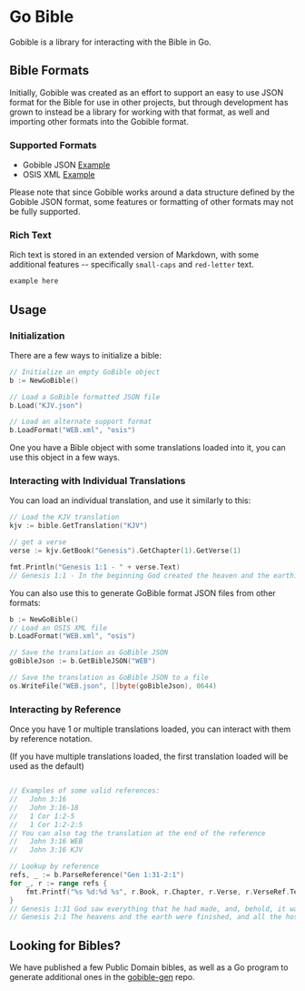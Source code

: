 # Go Bible

Gobible is a library for interacting with the Bible in Go.

## Bible Formats

Initially, Gobible was created as an effort to support an easy to use JSON format for the Bible for use in other projects,
but through development has grown to instead be a library for working with that format, as well and importing other formats into the Gobible format.
### Supported Formats
- Gobible JSON [Example](https://raw.githubusercontent.com/gobible/gobible/master/data/KJV.json)
- OSIS XML [Example](https://raw.githubusercontent.com/gobible/gobible/master/data/WEB.xml)

Please note that since Gobible works around a data structure defined by the Gobible JSON format, some features or formatting of other formats may not be fully supported.

### Rich Text

Rich text is stored in an extended version of Markdown, with some additional features -- specifically `small-caps` and `red-letter` text.

```markdown
example here
```

## Usage

### Initialization

There are a few ways to initialize a bible:

```go
// Initialize an empty GoBible object
b := NewGoBible()

// Load a GoBible formatted JSON file
b.Load("KJV.json")

// Load an alternate support format
b.LoadFormat("WEB.xml", "osis")
```

One you have a Bible object with some translations loaded into it, you can use this object in a few ways.

### Interacting with Individual Translations

You can load an individual translation, and use it similarly to this:

```go
// Load the KJV translation
kjv := bible.GetTranslation("KJV")

// get a verse
verse := kjv.GetBook("Genesis").GetChapter(1).GetVerse(1)

fmt.Println("Genesis 1:1 - " + verse.Text)
// Genesis 1:1 - In the beginning God created the heaven and the earth.
```

You can also use this to generate GoBible format JSON files from other formats:

```go
b := NewGoBible()
// Load an OSIS XML file
b.LoadFormat("WEB.xml", "osis")

// Save the translation as GoBible JSON
goBibleJson := b.GetBibleJSON("WEB")

// Save the translation as GoBible JSON to a file
os.WriteFile("WEB.json", []byte(goBibleJson), 0644)
```

### Interacting by Reference

Once you have 1 or multiple translations loaded, you can interact with them by reference notation.

(If you have multiple translations loaded, the first translation loaded will be used as the default)


```go

// Examples of some valid references:
//   John 3:16
//   John 3:16-18
//   1 Cor 1:2-5
//   1 Cor 1:2-2:5 
// You can also tag the translation at the end of the reference
//   John 3:16 WEB 
//   John 3:16 KJV

// Lookup by reference
refs, _ := b.ParseReference("Gen 1:31-2:1")
for _, r := range refs {
    fmt.Printf("%s %d:%d %s", r.Book, r.Chapter, r.Verse, r.VerseRef.Text)
}
// Genesis 1:31 God saw everything that he had made, and, behold, it was very good. There was evening and there was morning, the sixth day.
// Genesis 2:1 The heavens and the earth were finished, and all the host of them.
```

## Looking for Bibles?

We have published a few Public Domain bibles, as well as a Go program to generate additional ones in the [gobible-gen](https://github.com/solafide-dev/gobible-gen) repo.
